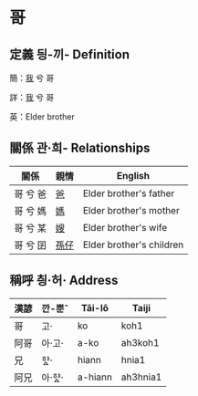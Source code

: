 # 哥
## 定義 딍-끼- Definition
簡：[我](member1.md) 兮 哥

詳：[我](member1.md) 兮 哥

英：Elder brother

## 關係 관·희- Relationships

關係 | 親情 | English
--- | --- | --- 
哥 兮 爸 | [爸](member2.md) | Elder brother's father
哥 兮 媽 | [媽](member3.md) | Elder brother's mother
哥 兮 某 | [嫂](member21.md) | Elder brother's wife
哥 兮 囝 | [孫仔](member22.md) | Elder brother's children


## 稱呼 칑·허· Address

漢諺 | 깐-뿐ˆ | Tâi-lô | Taiji
--- | --- | --- | --- 
哥 | 고· | ko | koh1 
阿哥 | 아·고· | a-ko | ah3koh1 
兄 | 햐ᇫ· | hiann | hnia1 
阿兄 | 아·햐ᇫ· | a-hiann | ah3hnia1 
